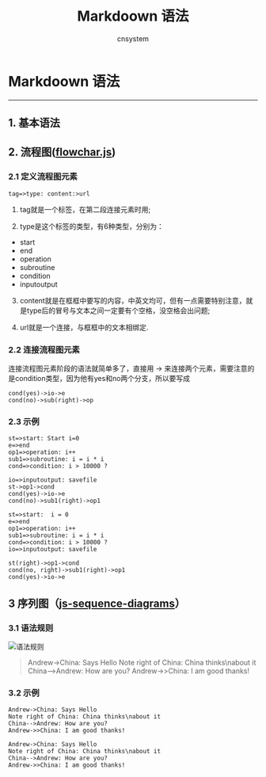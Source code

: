 ﻿---
title: Markdoown 语法
author: cnsystem
layout: post
permalink: /markdown-grammar.html
categories:
  - Other
tags:
  - 图形学
  - markdown
---

# Markdoown 语法


---
## 1. 基本语法

## 2. 流程图([flowchar.js][1])
[1]: https://github.com/adrai/flowchart.js
### 2.1 定义流程图元素
``` tag=>type: content:>url ```
1. tag就是一个标签，在第二段连接元素时用;

2. type是这个标签的类型，有6种类型，分别为：
- start
- end
- operation
- subroutine
- condition
- inputoutput

3. content就是在框框中要写的内容，中英文均可，但有一点需要特别注意，就是type后的冒号与文本之间一定要有个空格，没空格会出问题;

4. url就是一个连接，与框框中的文本相绑定.

### 2.2 连接流程图元素
连接流程图元素阶段的语法就简单多了，直接用 -> 来连接两个元素，需要注意的是condition类型，因为他有yes和no两个分支，所以要写成
```
cond(yes)->io->e
cond(no)->sub(right)->op
```
### 2.3 示例
```
st=>start: Start i=0
e=>end
op1=>operation: i++
sub1=>subroutine: i = i * i
cond=>condition: i > 10000 ?

io=>inputoutput: savefile
st->op1->cond
cond(yes)->io->e
cond(no)->sub1(right)->op1
```
```flow
st=>start:  i = 0
e=>end
op1=>operation: i++
sub1=>subroutine: i = i * i
cond=>condition: i > 10000 ?
io=>inputoutput: savefile

st(right)->op1->cond
cond(no, right)->sub1(right)->op1
cond(yes)->io->e
```

## 3 序列图（[js-sequence-diagrams][1]）
[1]:https://bramp.github.io/js-sequence-diagrams
### 3.1 语法规则
![语法规则](https://bramp.github.io/js-sequence-diagrams/images/grammar.png)
> Andrew->China: Says Hello
> Note right of China: China thinks\nabout it
> China-->Andrew: How are you?
> Andrew->>China: I am good thanks!

### 3.2 示例
```
Andrew->China: Says Hello
Note right of China: China thinks\nabout it
China-->Andrew: How are you?
Andrew->>China: I am good thanks!
```
```seq
Andrew->China: Says Hello
Note right of China: China thinks\nabout it
China-->Andrew: How are you?
Andrew->>China: I am good thanks!
```
